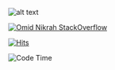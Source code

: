 ![alt text](https://github-readme-stats.vercel.app/api?username=yefangzhou1997&count_private=true&show_icons=true&theme=dracula)

[![Omid Nikrah StackOverflow](https://github-readme-stackoverflow.vercel.app/?userID=13966961)](https://stackoverflow.com/users/13966961)

[![Hits](https://hits.seeyoufarm.com/api/count/incr/badge.svg?url=https%3A%2F%2Fgithub.com%2Fyefangzhou1997&count_bg=%2379C83D&title_bg=%23555555&icon=&icon_color=%23E7E7E7&title=hits&edge_flat=false)](https://hits.seeyoufarm.com)

![Code Time](https://img.shields.io/endpoint?style=flat&url=https://codetime-api.datreks.com/badge/1269?logoColor=white%26project=%26recentMS=0%26showProject=false)

<!---
yefangzhou1997/yefangzhou1997 is a ✨ special ✨ repository because its `README.md` (this file) appears on your GitHub profile.
You can click the Preview link to take a look at your changes.
--->
